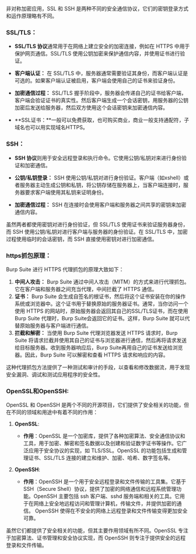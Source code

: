 非对称加密应用，SSL 和 SSH 是两种不同的安全通信协议，它们的密钥登录方式和运作原理略有不同。

### **SSL/TLS：**

- **SSL/TLS 协议**通常用于在网络上建立安全的加密连接，例如在 HTTPS 中用于保护网页通信。SSL/TLS 使用公钥加密来保护通信内容，并使用证书进行验证。

- **客户端认证：** 在 SSL/TLS 中，服务器通常需要验证其身份，而客户端认证是可选的。如果客户端认证被启用，客户端会使用自己的证书来验证身份。

- **加密通信过程：** SSL/TLS 握手阶段中，服务器会传递自己的证书给客户端，客户端会验证证书的真实性。然后客户端生成一个会话密钥，用服务器的公钥加密后发送给服务器，然后双方使用这个会话密钥来加密通信内容。

- **SSL证书：**一般可以免费获取，也可购买商业，商业一般支持通配符，子域名也可以用实现域名HTTPS。

### **SSH：**

- **SSH 协议**则用于安全远程登录和执行命令。它使用公钥/私钥对来进行身份验证和加密通信。

- **公钥/私钥登录：** SSH 使用公钥/私钥对进行身份验证。客户端（如xshell）或者服务器主动生成公钥和私钥，将公钥存储在服务器上，当客户端连接时，服务器要求客户端使用其私钥来证明身份。

- **加密通信过程：** SSH 在连接时会使用客户端和服务器之间共享的密钥来加密通信内容。

虽然两者都使用密钥对进行身份验证，但 SSL/TLS 使用证书来验证服务器身份，而 SSH 使用公钥/私钥对进行客户端与服务器的身份验证。在 SSL/TLS 中，加密过程使用临时的会话密钥，而 SSH 直接使用密钥对进行加密通信。

### **https抓包原理：**


Burp Suite 进行 HTTPS 代理抓包的原理大致如下：

1. **中间人攻击：** Burp Suite 通过中间人攻击（MITM）的方式来进行代理抓包。它在客户端和服务器之间充当代理，中间拦截了 HTTPS 通信。
2. **证书：** Burp Suite 会生成自签名的根证书，然后将这个证书安装在你的操作系统或浏览器中。这个证书用于替换原始的服务器证书。通常，当你访问一个使用 HTTPS 的网站时，原始服务器会返回其自己的SSL/TLS证书，而在使用 Burp Suite 代理时，Burp Suite会返回它的证书。这样，Burp Suite 就可以代替原始服务器与客户端进行通信。
3. **拦截和解密：** 当使用 Burp Suite 代理浏览器发送 HTTPS 请求时，Burp Suite 将请求拦截并使用其自己的证书与浏览器进行通信，然后再将请求发送给目标服务器。收到服务器响应后，Burp Suite再用自己的证书发送给浏览器。因此，Burp Suite 可以解密和查看 HTTPS 请求和响应的内容。

这种代理抓包方法提供了一种测试和审计的手段，以查看和修改数据流，用于发现安全漏洞、调试和测试应用程序的安全性。

### **OpenSSL和OpenSSH:**
OpenSSL 和 OpenSSH 是两个不同的开源项目，它们提供了安全相关的功能，但在不同的领域和用途中有着不同的作用：

1. **OpenSSL**:

   * **作用**：OpenSSL 是一个加密库，提供了各种加密算法、安全通信协议和工具，用于加密、解密和签名数据以及创建和验证数字证书等操作。它广泛应用于安全协议的实现，如 TLS/SSL。OpenSSL 的功能包括生成和管理证书、SSL/TLS 连接的建立和维护、加密、哈希、数字签名等。

2. **OpenSSH**:

   * **作用**：OpenSSH 是一个用于安全远程登录和文件传输的工具集。它基于 SSH（Secure Shell）协议，提供了加密的网络通信和远程系统管理功能。OpenSSH 主要包括 ssh 客户端、sshd 服务端和相关的工具。它用于在网络上安全地远程访问和管理计算机，传输文件，并提供加密的通信。 OpenSSH 使得在不安全的网络上远程登录和文件传输变得更加安全可靠。

虽然它们都提供了安全相关的功能，但其主要作用领域有所不同。OpenSSL 专注于加密算法、证书管理和安全协议实现，而 OpenSSH 则专注于提供安全的远程登录和文件传输。



